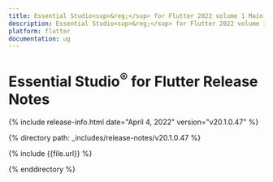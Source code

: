 ```yaml
---
title: Essential Studio<sup>&reg;</sup> for Flutter 2022 volume 1 Main release Release Notes  
description: Essential Studio<sup>&reg;</sup> for Flutter 2022 volume 1 Main release Release Notes  
platform: flutter
documentation: ug
---
```


# Essential Studio<sup>&reg;</sup> for Flutter Release Notes  

{% include release-info.html date="April 4, 2022" version="v20.1.0.47" %} 

{% directory path: _includes/release-notes/v20.1.0.47 %}

{% include {{file.url}} %}

{% enddirectory %}